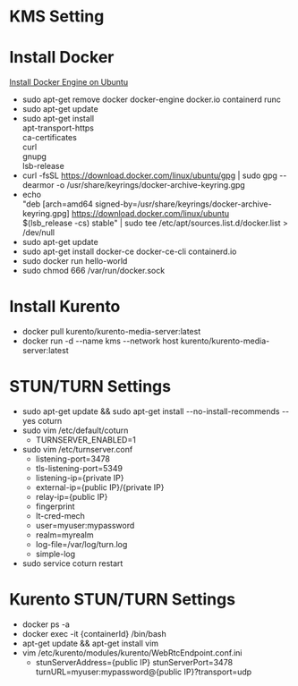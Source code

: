 # KMS Setting

# Install Docker

[Install Docker Engine on Ubuntu](https://docs.docker.com/engine/install/ubuntu/)

- sudo apt-get remove docker docker-engine docker.io containerd runc
- sudo apt-get update
- sudo apt-get install \
    apt-transport-https \
    ca-certificates \
    curl \
    gnupg \
    lsb-release
- curl -fsSL https://download.docker.com/linux/ubuntu/gpg | sudo gpg --dearmor -o /usr/share/keyrings/docker-archive-keyring.gpg
- echo \
  "deb [arch=amd64 signed-by=/usr/share/keyrings/docker-archive-keyring.gpg] https://download.docker.com/linux/ubuntu \
  $(lsb_release -cs) stable" | sudo tee /etc/apt/sources.list.d/docker.list > /dev/null
- sudo apt-get update
- sudo apt-get install docker-ce docker-ce-cli containerd.io
- sudo docker run hello-world
- sudo chmod 666 /var/run/docker.sock

# Install Kurento

- docker pull kurento/kurento-media-server:latest
- docker run -d --name kms --network host kurento/kurento-media-server:latest

# STUN/TURN Settings

- sudo apt-get update && sudo apt-get install --no-install-recommends --yes coturn
- sudo vim /etc/default/coturn
    - TURNSERVER_ENABLED=1
- sudo vim /etc/turnserver.conf
    - listening-port=3478
    - tls-listening-port=5349
    - listening-ip={private IP}
    - external-ip={public IP}/{private IP}
    - relay-ip={public IP}
    - fingerprint
    - lt-cred-mech
    - user=myuser:mypassword
    - realm=myrealm
    - log-file=/var/log/turn.log
    - simple-log
- sudo service coturn restart

# Kurento STUN/TURN Settings

- docker ps -a
- docker exec -it {containerId} /bin/bash
- apt-get update && apt-get install vim
- vim /etc/kurento/modules/kurento/WebRtcEndpoint.conf.ini
    - stunServerAddress={public IP}
    stunServerPort=3478
    turnURL=myuser:mypassword@{public IP}?transport=udp
